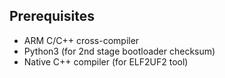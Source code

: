## Prerequisites

* ARM C/C++ cross-compiler
* Python3 (for 2nd stage bootloader checksum)
* Native C++ compiler (for ELF2UF2 tool)

